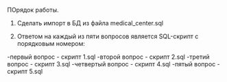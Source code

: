 ПОрядок работы.

1. Сделать импорт в БД из файла medical_center.sql

2. Ответом на каждый из пяти вопросов является SQL-скрипт с порядковым номером:

-первый вопрос - скрипт 1.sql
-второй вопрос - скрипт 2.sql
-третий вопрос - скрипт 3.sql
-четвертый вопрос - скрипт 4.sql
-пятый вопрос - скрипт 5.sql